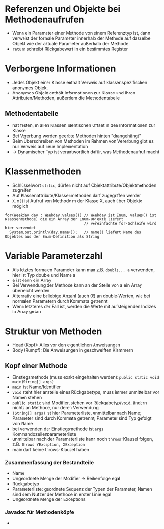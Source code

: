 # Referenzen und Objekte bei Methodenaufrufen
- Wenn ein Parameter einer Methode von einem Referenztyp ist, dann verweist der formale Parameter innerhalb der Methode auf dasselbe Objekt wie der aktuale Parameter außerhalb der Methode.
- `return` schreibt Rückgabewert in ein bestimmtes Register
# Verborgene Informationen
- Jedes Objekt einer Klasse enthält Verweis auf klassenspezifischen anonymes Objekt
- Anonymes Objekt enthält Informationen zur Klasse und ihren Attributen/Methoden, außerdem die Methodentabelle
## Methodentabelle
- hat festen, in allen Klassen identischen Offset in den Informationen zur Klasse
- Bei Vererbung werden geerbte Methoden hinten "drangehängt"
- Beim Überschreiben von Methoden im Rahmen von Vererbung gibt es nur Verweis auf neue Implementation
- -> Dynamischer Typ ist verantwortlich dafür, was Methodenaufruf macht
# Klassenmethoden
- Schlüsselwort `static`, dürfen nicht auf Objektattribute/Objektmethoden zugreifen
- Auf Klassenattribute/Klassenmethoden darf zugegriffen werden
- `X.m()` ist Aufruf von Methode m der Klasse X, auch über Objekte möglich
```
for(Weekday day : Weekday.values()) // Weekday ist Enum, values() ist Klassenmethode, die ein Array der Enum-Objekte liefert
                                    // vereinfachte for-Schleife wird hier verwendet
  System.out.println(day.name());   // name() liefert Name des Objektes aus der Enum-Definition als String
``` 
# Variable Parameterzahl
- Als letztes formalen Parameter kann man z.B. `double... a` verwenden, hier ist Typ double und Name a
- a ist dann ein Array
- Bei Verwendung der Methode kann an der Stelle von a ein Array überreicht werden
- Alternativ eine beliebige Anzahl (auch 0!) an double-Werten, wie bei normalen Parametern durch Kommata getrennt
- Wenn letzteres der Fall ist, werden die Werte mit aufsteigenden Indizes in Array getan
# Struktur von Methoden
- Head (Kopf): Alles vor den eigentlichen Anweisungen
- Body (Rumpf): Die Anweisungen in geschweiften Klammern
## Kopf einer Methode
- Einstiegsmethode (muss exakt eingehalten werden): `public static void main(String[] args)`
- `main `ist Name/Identifier
- `void` steht hier anstelle eines Rückgabetyps, muss immer unmittelbar vor Namen stehen
- `public static` sind Modifier, stehen vor Rückgabetyp/`void`, ändern nichts an Methode, nur deren Verwendung
- `(String[] args)` ist hier Parameterliste, unmittelbar nach Name; Parameter sind durch Kommata getrennt; Parameter sind Typ gefolgt von Name
- bei verwenden der Einstiegsmethode ist `args` Kommandozeilenparameterliste
- unmittelbar nach der Parameterliste kann noch `throws`-Klausel folgen, z.B. `throws YException, XException`
- main darf keine throws-Klausel haben
### Zusammenfassung der Bestandteile
- Name
- Ungeordnete Menge der Modifier -> Reihenfolge egal
- Rückgabetyp
- Parameterliste: geordnete Sequenz der Typen der Parameter, Namen sind dem Nutzer der Methode in erster Linie egal
- Ungeordnete Menge der Exceptions
### Javadoc für Methodenköpfe
- 
